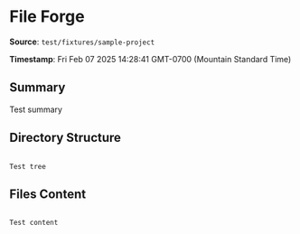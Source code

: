 # File Forge

**Source**: `test/fixtures/sample-project`

**Timestamp**: Fri Feb 07 2025 14:28:41 GMT-0700 (Mountain Standard Time)

## Summary

Test summary

## Directory Structure

```

Test tree

```

## Files Content

```

Test content

```
